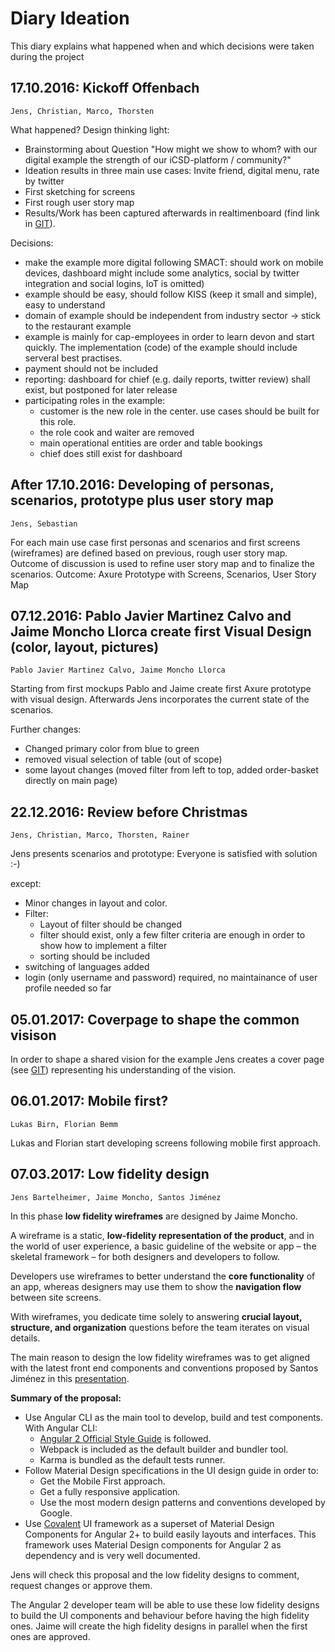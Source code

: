 
# Diary Ideation

This diary explains what happened when and which decisions were taken during the project

## 17.10.2016: Kickoff Offenbach 
`Jens, Christian, Marco, Thorsten`

What happened?
Design thinking light:
- Brainstorming about Question "How might we show to whom? with our digital example the strength of our iCSD-platform / community?"
- Ideation results in three main use cases: Invite friend, digital menu, rate by twitter
- First sketching for screens
- First rough user story map
- Results/Work has been captured afterwards in realtimenboard (find link in [GIT]).

Decisions:
 - make the example more digital following SMACT: should work on mobile devices, dashboard might include some analytics, social by twitter integration and social logins, IoT is omitted)
 - example should be easy, should follow KISS (keep it small and simple), easy to understand
 - domain of example should be independent from industry sector -> stick to the restaurant example
 - example is mainly for cap-employees in order to learn devon and start quickly. The implementation (code) of the example should include serveral best practises.
 - payment should not be included
 - reporting: dashboard for chief (e.g. daily reports, twitter review) shall exist, but postponed for later release
 - participating roles in the example:
   - customer is the new role in the center. use cases should be built for this role.
   - the role cook and waiter are removed
   - main operational entities are order and table bookings
   - chief does still exist for dashboard

## After 17.10.2016: Developing of personas, scenarios, prototype plus user story map 
`Jens, Sebastian`

For each main use case first personas and scenarios and first screens (wireframes) are defined based on previous, rough user story map. Outcome of discussion is used to refine user story map and to finalize the scenarios.
Outcome: Axure Prototype with Screens, Scenarios, User Story Map

## 07.12.2016: Pablo Javier Martinez Calvo and Jaime Moncho Llorca create first Visual Design (color, layout, pictures)
`Pablo Javier Martinez Calvo, Jaime Moncho Llorca`

Starting from first mockups Pablo and Jaime create first Axure prototype with visual design. Afterwards Jens incorporates the current state of the scenarios.

Further changes:  
- Changed primary color from blue to green
- removed visual selection of table (out of scope)
- some layout changes (moved filter from left to top, added order-basket directly on main page)

## 22.12.2016: Review before Christmas
`Jens, Christian, Marco, Thorsten, Rainer`

Jens presents scenarios and prototype: Everyone is satisfied with solution :-)

except:

- Minor changes in layout and color.
- Filter:
  - Layout of filter should be changed
  - filter should exist, only a few filter criteria are enough in order to show how to implement a filter
  - sorting should be included
- switching of languages added
- login (only username and password) required, no maintainance of user profile needed so far


## 05.01.2017: Coverpage to shape the common visison
In order to shape a shared vision for the example Jens creates a cover page (see [GIT]) representing his understanding of the vision.

## 06.01.2017: Mobile first?
`Lukas Birn, Florian Bemm`

Lukas and Florian start developing screens following mobile first approach.

## 07.03.2017: Low fidelity design
`Jens Bartelheimer, Jaime Moncho, Santos Jiménez`

In this phase **low fidelity wireframes** are designed by Jaime Moncho.

A wireframe is a static, **low-fidelity representation of the product**, and in the world of user experience, a basic guideline of the website or app – the skeletal framework – for both designers and developers to follow.

Developers use wireframes to better understand the **core functionality** of an app, whereas designers may use them to show the **navigation flow** between site screens.

With wireframes, you dedicate time solely to answering **crucial layout, structure, and organization** questions before the team iterates on visual details.

The main reason to design the low fidelity wireframes was to get aligned with the latest front end components and conventions proposed by Santos Jiménez in this [presentation].

**Summary of the proposal:**

- Use Angular CLI as the main tool to develop, build and test components. With Angular CLI:
  - [Angular 2 Official Style Guide] is followed.
  - Webpack is included as the default builder and bundler tool.
  - Karma is bundled as the default tests runner.
- Follow Material Design specifications in the UI design guide in order to: 
  - Get the Mobile First approach.
  - Get a fully responsive application. 
  - Use the most modern design patterns and conventions developed by Google.
- Use [Covalent] UI framework as a superset of Material Design Components for Angular 2+ to build easily layouts and interfaces. This framework uses Material Design components for Angular 2 as dependency and is very well documented. 

Jens will check this proposal and the low fidelity designs to comment, request changes or approve them. 

The Angular 2 developer team will be able to use these low fidelity designs to build the UI components and behaviour before having the high fidelity ones. Jaime will create the high fidelity designs in parallel when the first ones are approved.

[GIT]: https://github.com/devonfw/devon-methodology/tree/master/ideation/MyThaiStar
[presentation]:https://docs.google.com/presentation/d/18B2zZvTJJEIlZvqCvW57sjlWavX_IorBuxk4oeTRL6s/edit#slide=id.g1d14f6509a_0_3
[Angular 2 Official Style Guide]:https://angular.io/docs/ts/latest/guide/style-guide.html
[Covalent]:https://teradata.github.io/covalent/